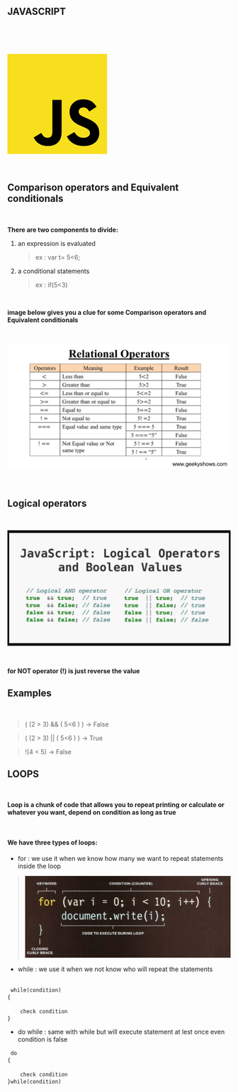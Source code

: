 ## JAVASCRIPT

<br/>
<br/>
<br/>

![img](assesst/downlo.png)

<br/>

## Comparison operators and Equivalent conditionals

<br/>

**There are two components to divide:**

1. an expression is evaluated
   > ex : var t= 5<6;
1. a conditional statements
    > ex : if(5<3)

<br/>

**image below gives you a clue for some Comparison operators and Equivalent conditionals** 

<br/>

![img](assesst/maxresdefault.jpg)

<br/>

## Logical operators


<br/>

![img](assesst/tygg.png)

<br/>

**for NOT operator (!) is just reverse the value**

## Examples

<br/>

> ( (2 > 3) && ( 5<6 ) ) -> False

> ( (2 > 3) || ( 5<6 ) ) -> True

> !(4 < 5) -> False

## LOOPS

<br/>

**Loop is a chunk of code that allows you to repeat printing or calculate or whatever you want, depend on condition as long as true**

<br/>

#### We have three types of loops:

* for : we use it when we know how many we want to repeat statements inside the loop
 > ![img](assesst/rrrrrrwwww.png)

 * while : we use it when we not know who will repeat the statements 
 > 
 ``` 

  while(condition)
 {

     check condition
 }
 ```

 * do while : same with while but will execute statement at lest once even condition is false
 >
 ``` 
  do
 {

     check condition
 }while(condition)
 ```